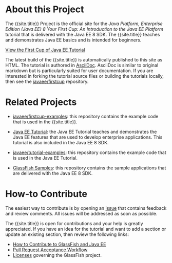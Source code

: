 # About this Project

The {{site.title}} Project is the official site for the _Java Platform, Enterprise Edition (Java EE) 8
Your First Cup: An Introduction to the Java EE Platform_ tutorial that is delivered with the Java EE 8 SDK. The
{{site.title}} teaches and demonstrates Java EE basics and is intended for beginners.

[View the First Cup of Java EE Tutorial](toc.html)


The latest build of the {{site.title}} is automatically published to this site as HTML. The tutorial is authored in
[AsciiDoc](http://asciidoc.org/). AsciiDoc is similar to original markdown but is particularly suited for user
documentation. If you are interested in forking the tutorial source files or building the tutorials locally, then see
the [javaee/firstcup](https://github.com/javaee/firstcup) repository.

# Related Projects

* [javaee/firstcup-examples](https://github.com/javaee/firstcup-examples): this repository contains the example code that
is used in the {{site.title}}.

* [Java EE Tutorial](https://javaee.github.io/tutorial/): the Java EE Tutorial teaches and demonstrates the Java
EE features that are used to develop enterprise applications. This tutorial is also included in the Java EE 8 SDK.

* [javaee/tutorial-examples](https://github.com/javaee/tutorial-examples): this repository contains the example code that
is used in the Java EE Tutorial.

* [GlassFish Samples](https://github.com/javaee/glassfish-samples): this repository contains the sample applications
that are delivered with the Java EE 8 SDK.


# How-to Contribute
The easiest way to contribute is by opening an [issue](https://github.com/javaee/firstcup/issues)  that contains
feedback and review comments. All issues will be addressed as soon as possible.


The {{site.title}} is open for contributions and your help is greatly appreciated. If you have an idea for the
tutorial and want to add a section or update an existing section, then review the following links:

* [How to Contribute to GlassFish and Java EE](https://javaee.github.io/glassfish/how-to-contribute)
* [Pull Request Acceptance Workflow](https://javaee.github.io/glassfish/pr_workflow)
* [Licenses](https://javaee.github.io/glassfish/LICENSE) governing the GlassFish project.
